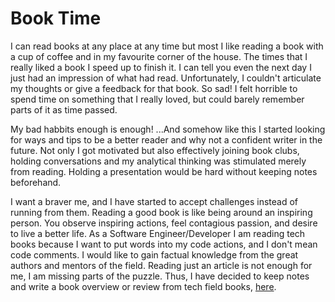 # Book Time

I can read books at any place at any time but most I like reading a book with a cup of coffee and in my favourite corner of the house. The times that I really liked a book I speed up to finish it. I can tell you even the next day I just had an impression of what had read. Unfortunately, I couldn't articulate my thoughts or give a feedback for that book. So sad! I felt horrible to spend time on something that I really loved, but could barely remember parts of it as time passed.

My bad habbits enough is enough! ...And somehow like this I started looking for ways and tips to be a better reader and why not a confident writer in the future. Not only I got motivated but also effectively joining book clubs, holding conversations and my analytical thinking was stimulated merely from reading. Holding a presentation would be hard without keeping notes beforehand.

I want a braver me, and I have started to accept challenges instead of running from them. Reading a good book is like being around an inspiring person. You observe inspiring actions, feel contagious passion, and desire to live a better life. As a Software Engineer/Developer I am reading tech books because I want to put words into my code actions, and I don't mean code comments. I would like to gain factual knowledge from the great authors and mentors of the field. Reading just an article is not enough for me, I am missing parts of the puzzle. Thus, I have decided to keep notes and write a book overview or review from tech field books, [here](https://github.com/mdoklea/books/wiki). 



